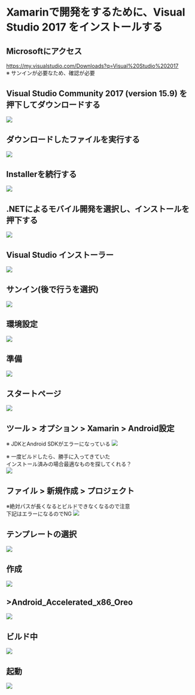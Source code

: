 # Xamarinで開発をするために、Visual Studio 2017 をインストールする

## Microsoftにアクセス
https://my.visualstudio.com/Downloads?q=Visual%20Studio%202017  
※ サンインが必要なため、確認が必要

## Visual Studio Community 2017 (version 15.9) を押下してダウンロードする
![](./img/1.bmp)

## ダウンロードしたファイルを実行する
![](./img/2.bmp)

## Installerを続行する
![](./img/3.bmp)

## .NETによるモバイル開発を選択し、インストールを押下する
![](./img/4.bmp)

## Visual Studio インストーラー
![](./img/5.bmp)

## サンイン(後で行うを選択)
![](./img/6.bmp)

## 環境設定
![](./img/7.bmp)

## 準備
![](./img/8.bmp)

## スタートページ
![](./img/9.bmp)

## ツール > オプション > Xamarin > Android設定
※ JDKとAndroid SDKがエラーになっている
![](./img/10.bmp)

※ 一度ビルドしたら、勝手に入ってきていた  
インストール済みの場合最適なものを探してくれる？  
![](./img/17.bmp)

## ファイル > 新規作成 > プロジェクト
※絶対パスが長くなるとビルドできなくなるので注意  
下記はエラーになるのでNG
![](./img/11.bmp)

## テンプレートの選択
![](./img/12.bmp)

## 作成
![](./img/13.bmp)

## >Android_Accelerated_x86_Oreo
![](./img/14.bmp)

## ビルド中
![](./img/15.bmp)

## 起動
![](./img/16.bmp)